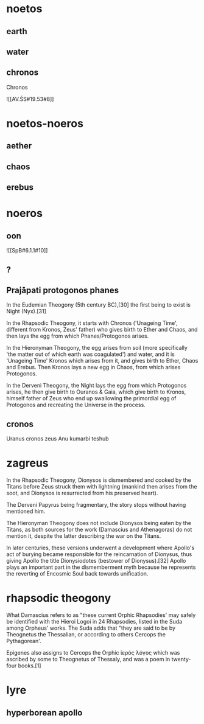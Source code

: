
# noetos

## earth

## water

## chronos
Chronos

![[AV.ŚS#19.53#8]]

# noetos-noeros

## aether

## chaos

## erebus

# noeros
## oon
![[SpB#6.1.1#10]]

## ?
## Prajāpati protogonos phanes

In the Eudemian Theogony (5th century BC),[30] the first being to exist is Night (Nyx).[31]

In the Rhapsodic Theogony, it starts with Chronos ('Unageing Time', different from Kronos, Zeus' father) who gives birth to Ether and Chaos, and then lays the egg from which Phanes/Protogonos arises.

In the Hieronyman Theogony, the egg arises from soil (more specifically 'the matter out of which earth was coagulated') and water, and it is 'Unageing Time' Kronos which arises from it, and gives birth to Ether, Chaos and Erebus. Then Kronos lays a new egg in Chaos, from which arises Protogonos.

In the Derveni Theogony, the Night lays the egg from which Protogonos arises, he then give birth to Ouranos & Gaia, which give birth to Kronos, himself father of Zeus who end up swallowing the primordial egg of Protogonos and recreating the Universe in the process.

## cronos
Uranus cronos zeus
Anu kumarbi teshub
# zagreus

In the Rhapsodic Theogony, Dionysos is dismembered and cooked by the Titans before Zeus struck them with lightning (mankind then arises from the soot, and Dionysos is resurrected from his preserved heart).

The Derveni Papyrus being fragmentary, the story stops without having mentioned him.

The Hieronyman Theogony does not include Dionysos being eaten by the Titans, as both sources for the work (Damascius and Athenagoras) do not mention it, despite the latter describing the war on the Titans.

In later centuries, these versions underwent a development where Apollo's act of burying became responsible for the reincarnation of Dionysus, thus giving Apollo the title Dionysiodotes (bestower of Dionysus).[32] Apollo plays an important part in the dismemberment myth because he represents the reverting of Encosmic Soul back towards unification.

# rhapsodic theogony
What Damascius refers to as "these current Orphic Rhapsodies' may safely be identified with the Hieroi Logoi in 24 Rhapsodies, listed in the Suda among Orpheus' works. The Suda adds that "they are said to be by Theognetus the Thessalian, or according to others Cercops the Pythagorean'.

Epigenes also assigns to Cercops the Orphic ἱερός λόγος which was ascribed by some to Theognetus of Thessaly, and was a poem in twenty-four books.[1]

# lyre

## hyperborean apollo
